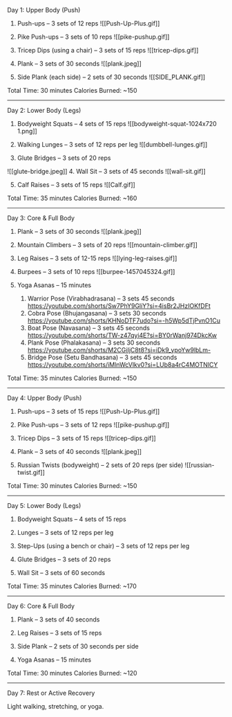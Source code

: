 Day 1: Upper Body (Push)

1. Push-ups – 3 sets of 12 reps
![[Push-Up-Plus.gif]]

2. Pike Push-ups – 3 sets of 10 reps
![[pike-pushup.gif]]

3. Tricep Dips (using a chair) – 3 sets of 15 reps
![[tricep-dips.gif]]
4. Plank – 3 sets of 30 seconds
![[plank.jpeg]]

5. Side Plank (each side) – 2 sets of 30 seconds
![[SIDE_PLANK.gif]]


Total Time: 30 minutes
Calories Burned: ~150


---

Day 2: Lower Body (Legs)

1. Bodyweight Squats – 4 sets of 15 reps
![[bodyweight-squat-1024x720 1.png]]

2. Walking Lunges – 3 sets of 12 reps per leg
![[dumbbell-lunges.gif]]

3. Glute Bridges – 3 sets of 20 reps

![[glute-bridge.jpeg]]
4. Wall Sit – 3 sets of 45 seconds
![[wall-sit.gif]]

5. Calf Raises – 3 sets of 15 reps
![[Calf.gif]]


Total Time: 35 minutes
Calories Burned: ~160


---

Day 3: Core & Full Body

1. Plank – 3 sets of 30 seconds
![[plank.jpeg]]

2. Mountain Climbers – 3 sets of 20 reps
![[mountain-climber.gif]]

3. Leg Raises – 3 sets of 12-15 reps
![[lying-leg-raises.gif]]

4. Burpees – 3 sets of 10 reps
![[burpee-1457045324.gif]]

5. Yoga Asanas – 15 minutes
	1. Warrior Pose (Virabhadrasana) – 3 sets 45 seconds
		https://youtube.com/shorts/Sw7PhY9GliY?si=4isBr2JHzIOKfDFt
	2. Cobra Pose (Bhujangasana) – 3 sets 30 seconds
		https://youtube.com/shorts/KHNoDTF7udo?si=-h5Wp5dTjPvnO1Cu
	3. Boat Pose (Navasana) – 3 sets 45 seconds
		https://youtube.com/shorts/TW-z47qyi4E?si=BY0rWanj974DkcKw
	4. Plank Pose (Phalakasana) – 3 sets 30 seconds
		https://youtube.com/shorts/M2CGiIjC8t8?si=iDk9_ypoYw9lbLm-
	5. Bridge Pose (Setu Bandhasana) – 3 sets 45 seconds
		https://youtube.com/shorts/iMlnWcVlkv0?si=LUb8a4rC4MOTNlCY





Total Time: 35 minutes
Calories Burned: ~150


---

Day 4: Upper Body (Push)

1. Push-ups – 3 sets of 15 reps
![[Push-Up-Plus.gif]]

2. Pike Push-ups – 3 sets of 12 reps
![[pike-pushup.gif]]

3. Tricep Dips – 3 sets of 15 reps
![[tricep-dips.gif]]

4. Plank – 3 sets of 40 seconds
![[plank.jpeg]]

5. Russian Twists (bodyweight) – 2 sets of 20 reps (per side)
![[russian-twist.gif]]


Total Time: 30 minutes
Calories Burned: ~150


---

Day 5: Lower Body (Legs)

1. Bodyweight Squats – 4 sets of 15 reps


2. Lunges – 3 sets of 12 reps per leg


3. Step-Ups (using a bench or chair) – 3 sets of 12 reps per leg


4. Glute Bridges – 3 sets of 20 reps


5. Wall Sit – 3 sets of 60 seconds



Total Time: 35 minutes
Calories Burned: ~170


---

Day 6: Core & Full Body

1. Plank – 3 sets of 40 seconds


2. Leg Raises – 3 sets of 15 reps


3. Side Plank – 2 sets of 30 seconds per side


4. Yoga Asanas – 15 minutes



Total Time: 30 minutes
Calories Burned: ~120


---

Day 7: Rest or Active Recovery

Light walking, stretching, or yoga.
